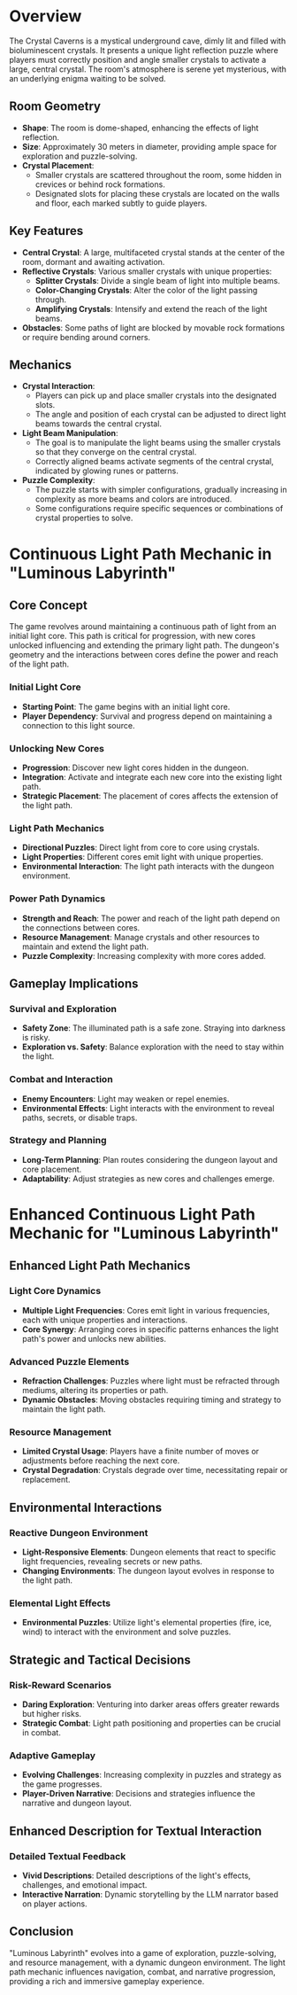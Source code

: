 
# Overview
The Crystal Caverns is a mystical underground cave, dimly lit and filled with bioluminescent crystals. It presents a unique light reflection puzzle where players must correctly position and angle smaller crystals to activate a large, central crystal. The room's atmosphere is serene yet mysterious, with an underlying enigma waiting to be solved.

## Room Geometry
- **Shape**: The room is dome-shaped, enhancing the effects of light reflection.
- **Size**: Approximately 30 meters in diameter, providing ample space for exploration and puzzle-solving.
- **Crystal Placement**:
  - Smaller crystals are scattered throughout the room, some hidden in crevices or behind rock formations.
  - Designated slots for placing these crystals are located on the walls and floor, each marked subtly to guide players.

## Key Features
- **Central Crystal**: A large, multifaceted crystal stands at the center of the room, dormant and awaiting activation.
- **Reflective Crystals**: Various smaller crystals with unique properties:
  - **Splitter Crystals**: Divide a single beam of light into multiple beams.
  - **Color-Changing Crystals**: Alter the color of the light passing through.
  - **Amplifying Crystals**: Intensify and extend the reach of the light beams.
- **Obstacles**: Some paths of light are blocked by movable rock formations or require bending around corners.

## Mechanics
- **Crystal Interaction**:
  - Players can pick up and place smaller crystals into the designated slots.
  - The angle and position of each crystal can be adjusted to direct light beams towards the central crystal.
- **Light Beam Manipulation**:
  - The goal is to manipulate the light beams using the smaller crystals so that they converge on the central crystal.
  - Correctly aligned beams activate segments of the central crystal, indicated by glowing runes or patterns.
- **Puzzle Complexity**:
  - The puzzle starts with simpler configurations, gradually increasing in complexity as more beams and colors are introduced.
  - Some configurations require specific sequences or combinations of crystal properties to solve.

# Continuous Light Path Mechanic in "Luminous Labyrinth"

## Core Concept
The game revolves around maintaining a continuous path of light from an initial light core. This path is critical for progression, with new cores unlocked influencing and extending the primary light path. The dungeon's geometry and the interactions between cores define the power and reach of the light path.

### Initial Light Core
- **Starting Point**: The game begins with an initial light core.
- **Player Dependency**: Survival and progress depend on maintaining a connection to this light source.

### Unlocking New Cores
- **Progression**: Discover new light cores hidden in the dungeon.
- **Integration**: Activate and integrate each new core into the existing light path.
- **Strategic Placement**: The placement of cores affects the extension of the light path.

### Light Path Mechanics
- **Directional Puzzles**: Direct light from core to core using crystals.
- **Light Properties**: Different cores emit light with unique properties.
- **Environmental Interaction**: The light path interacts with the dungeon environment.

### Power Path Dynamics
- **Strength and Reach**: The power and reach of the light path depend on the connections between cores.
- **Resource Management**: Manage crystals and other resources to maintain and extend the light path.
- **Puzzle Complexity**: Increasing complexity with more cores added.

## Gameplay Implications

### Survival and Exploration
- **Safety Zone**: The illuminated path is a safe zone. Straying into darkness is risky.
- **Exploration vs. Safety**: Balance exploration with the need to stay within the light.

### Combat and Interaction
- **Enemy Encounters**: Light may weaken or repel enemies.
- **Environmental Effects**: Light interacts with the environment to reveal paths, secrets, or disable traps.

### Strategy and Planning
- **Long-Term Planning**: Plan routes considering the dungeon layout and core placement.
- **Adaptability**: Adjust strategies as new cores and challenges emerge.

# Enhanced Continuous Light Path Mechanic for "Luminous Labyrinth"

## Enhanced Light Path Mechanics

### Light Core Dynamics
- **Multiple Light Frequencies**: Cores emit light in various frequencies, each with unique properties and interactions.
- **Core Synergy**: Arranging cores in specific patterns enhances the light path's power and unlocks new abilities.

### Advanced Puzzle Elements
- **Refraction Challenges**: Puzzles where light must be refracted through mediums, altering its properties or path.
- **Dynamic Obstacles**: Moving obstacles requiring timing and strategy to maintain the light path.

### Resource Management
- **Limited Crystal Usage**: Players have a finite number of moves or adjustments before reaching the next core.
- **Crystal Degradation**: Crystals degrade over time, necessitating repair or replacement.

## Environmental Interactions

### Reactive Dungeon Environment
- **Light-Responsive Elements**: Dungeon elements that react to specific light frequencies, revealing secrets or new paths.
- **Changing Environments**: The dungeon layout evolves in response to the light path.

### Elemental Light Effects
- **Environmental Puzzles**: Utilize light's elemental properties (fire, ice, wind) to interact with the environment and solve puzzles.

## Strategic and Tactical Decisions

### Risk-Reward Scenarios
- **Daring Exploration**: Venturing into darker areas offers greater rewards but higher risks.
- **Strategic Combat**: Light path positioning and properties can be crucial in combat.

### Adaptive Gameplay
- **Evolving Challenges**: Increasing complexity in puzzles and strategy as the game progresses.
- **Player-Driven Narrative**: Decisions and strategies influence the narrative and dungeon layout.

## Enhanced Description for Textual Interaction

### Detailed Textual Feedback
- **Vivid Descriptions**: Detailed descriptions of the light's effects, challenges, and emotional impact.
- **Interactive Narration**: Dynamic storytelling by the LLM narrator based on player actions.

## Conclusion
"Luminous Labyrinth" evolves into a game of exploration, puzzle-solving, and resource management, with a dynamic dungeon environment. The light path mechanic influences navigation, combat, and narrative progression, providing a rich and immersive gameplay experience.
